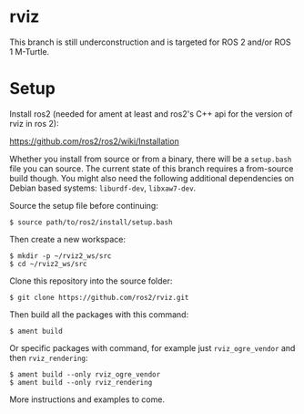 # rviz

This branch is still underconstruction and is targeted for ROS 2 and/or ROS 1 M-Turtle.

# Setup

Install ros2 (needed for ament at least and ros2's C++ api for the version of rviz in ros 2):

https://github.com/ros2/ros2/wiki/Installation

Whether you install from source or from a binary, there will be a `setup.bash` file you can source.
The current state of this branch requires a from-source build though.
You might also need the following additional dependencies on Debian based systems: `liburdf-dev`, `libxaw7-dev`.

Source the setup file before continuing:

```
$ source path/to/ros2/install/setup.bash
```

Then create a new workspace:

```
$ mkdir -p ~/rviz2_ws/src
$ cd ~/rviz2_ws/src
```

Clone this repository into the source folder:

```
$ git clone https://github.com/ros2/rviz.git
```

Then build all the packages with this command:

```
$ ament build
```

Or specific packages with command, for example just `rviz_ogre_vendor` and then `rviz_rendering`:

```
$ ament build --only rviz_ogre_vendor
$ ament build --only rviz_rendering
```

More instructions and examples to come.
